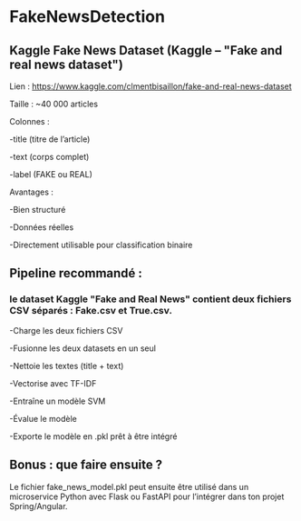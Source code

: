 # FakeNewsDetection
## Kaggle Fake News Dataset (Kaggle – "Fake and real news dataset")
Lien : https://www.kaggle.com/clmentbisaillon/fake-and-real-news-dataset

Taille : ~40 000 articles

Colonnes :

-title (titre de l’article)

-text (corps complet)

-label (FAKE ou REAL)

Avantages :

-Bien structuré

-Données réelles

-Directement utilisable pour classification binaire

## Pipeline recommandé : 
### le dataset Kaggle "Fake and Real News" contient deux fichiers CSV séparés : Fake.csv et True.csv.

 -Charge les deux fichiers CSV
 
 -Fusionne les deux datasets en un seul
 
 -Nettoie les textes (title + text)
 
 -Vectorise avec TF-IDF
 
 -Entraîne un modèle SVM
 
 -Évalue le modèle
 
 -Exporte le modèle en .pkl prêt à être intégré

## Bonus : que faire ensuite ?
Le fichier fake_news_model.pkl peut ensuite être utilisé dans un microservice Python avec Flask ou FastAPI pour l’intégrer dans ton projet Spring/Angular.
